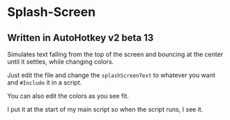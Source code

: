 # Splash-Screen
## Written in AutoHotkey v2 beta 13
Simulates text falling from the top of the screen and bouncing at the center until it settles, while changing colors.

Just edit the file and change the `splashScreenText` to whatever you want and `#Include` it in a script.

You can also edit the colors as you see fit.

I put it at the start of my main script so when the script runs, I see it.
